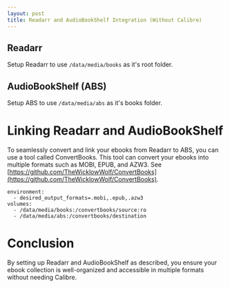 ```yaml
---
layout: post
title: Readarr and AudioBookShelf Integration (Without Calibre)
---
```



## Readarr 

Setup Readarr to use `/data/media/books` as it's root folder.


## AudioBookShelf (ABS)

Setup ABS to use `/data/media/abs` as it's books folder.


# Linking Readarr and AudioBookShelf
To seamlessly convert and link your ebooks from Readarr to ABS, you can use a tool called ConvertBooks. This tool can convert your ebooks into multiple formats such as MOBI, EPUB, and AZW3.
See [https://github.com/TheWicklowWolf/ConvertBooks](https://github.com/TheWicklowWolf/ConvertBooks).

    environment:
      - desired_output_formats=.mobi,.epub,.azw3
    volumes:      
      - /data/media/books:/convertbooks/source:ro
      - /data/media/abs:/convertbooks/destination


# Conclusion
By setting up Readarr and AudioBookShelf as described, you ensure your ebook collection is well-organized and accessible in multiple formats without needing Calibre.
